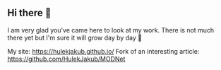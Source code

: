 ## Hi there 👋
I am very glad you've came here to look at my work.
There is not much there yet but I'm sure it will grow day by day :pray:

My site:  https://hulekjakub.github.io/
Fork of an interesting article: https://github.com/HulekJakub/MODNet
<!--
**HulekJakub/HulekJakub** is a ✨ _special_ ✨ repository because its `README.md` (this file) appears on your GitHub profile.

Here are some ideas to get you started:

- 🔭 I’m currently working on ...
- 🌱 I’m currently learning ...
- 👯 I’m looking to collaborate on ...
- 🤔 I’m looking for help with ...
- 💬 Ask me about ...
- 📫 How to reach me: ...
- 😄 Pronouns: ...
- ⚡ Fun fact: ...
-->
